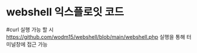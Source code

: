 # webshell 익스플로잇 코드
#curl 실행 가능 할 시 https://github.com/wodm15/webshell/blob/main/webshell.php 실행을 통해 터미널창에 접근 가능
